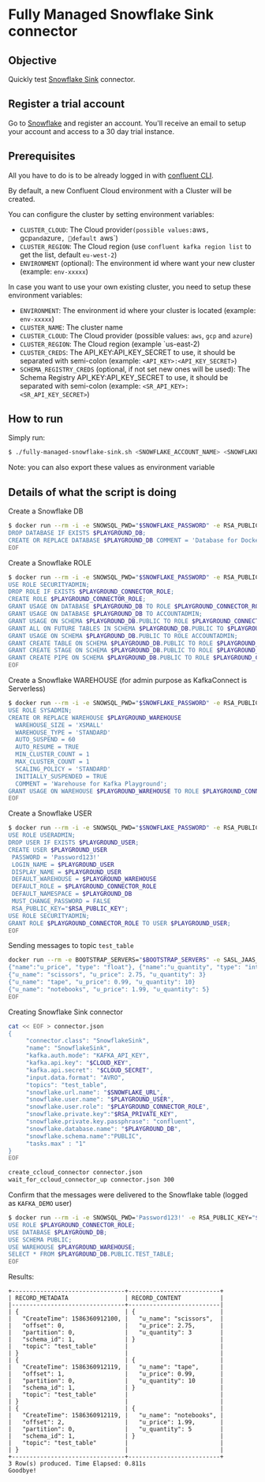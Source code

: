 # Fully Managed  Snowflake Sink connector

## Objective

Quickly test [Snowflake Sink](https://docs.confluent.io/cloud/current/connectors/cc-snowflake-sink.html#) connector.

## Register a trial account

Go to [Snowflake](https://www.snowflake.com) and register an account. You'll receive an email to setup your account and access to a 30 day trial instance.

## Prerequisites

All you have to do is to be already logged in with [confluent CLI](https://docs.confluent.io/confluent-cli/current/overview.html#confluent-cli-overview).

By default, a new Confluent Cloud environment with a Cluster will be created.

You can configure the cluster by setting environment variables:

* `CLUSTER_CLOUD`: The Cloud provider` (possible values: `aws`, `gcp` and `azure`, default `aws`)
* `CLUSTER_REGION`: The Cloud region (use `confluent kafka region list` to get the list, default `eu-west-2`)
* `ENVIRONMENT` (optional): The environment id where want your new cluster (example: `env-xxxxx`) 

In case you want to use your own existing cluster, you need to setup these environment variables:

* `ENVIRONMENT`: The environment id where your cluster is located (example: `env-xxxxx`) 
* `CLUSTER_NAME`: The cluster name
* `CLUSTER_CLOUD`: The Cloud provider (possible values: `aws`, `gcp` and `azure`)
* `CLUSTER_REGION`: The Cloud region (example `us-east-2)
* `CLUSTER_CREDS`: The API_KEY:API_KEY_SECRET to use, it should be separated with semi-colon (example: `<API_KEY>:<API_KEY_SECRET>`)
* `SCHEMA_REGISTRY_CREDS` (optional, if not set new ones will be used): The Schema Registry API_KEY:API_KEY_SECRET to use, it should be separated with semi-colon (example: `<SR_API_KEY>:<SR_API_KEY_SECRET>`)

## How to run

Simply run:

```bash
$ ./fully-managed-snowflake-sink.sh <SNOWFLAKE_ACCOUNT_NAME> <SNOWFLAKE_USERNAME> <SNOWFLAKE_PASSWORD>
```

Note: you can also export these values as environment variable

## Details of what the script is doing

Create a Snowflake DB

```bash
$ docker run --rm -i -e SNOWSQL_PWD="$SNOWFLAKE_PASSWORD" -e RSA_PUBLIC_KEY="$RSA_PUBLIC_KEY" snowsql:latest --username $SNOWFLAKE_USERNAME -a $SNOWFLAKE_ACCOUNT_NAME << EOF
DROP DATABASE IF EXISTS $PLAYGROUND_DB;
CREATE OR REPLACE DATABASE $PLAYGROUND_DB COMMENT = 'Database for Docker Playground';
EOF
```

Create a Snowflake ROLE

```bash
$ docker run --rm -i -e SNOWSQL_PWD="$SNOWFLAKE_PASSWORD" -e RSA_PUBLIC_KEY="$RSA_PUBLIC_KEY" snowsql:latest --username $SNOWFLAKE_USERNAME -a $SNOWFLAKE_ACCOUNT_NAME << EOF
USE ROLE SECURITYADMIN;
DROP ROLE IF EXISTS $PLAYGROUND_CONNECTOR_ROLE;
CREATE ROLE $PLAYGROUND_CONNECTOR_ROLE;
GRANT USAGE ON DATABASE $PLAYGROUND_DB TO ROLE $PLAYGROUND_CONNECTOR_ROLE;
GRANT USAGE ON DATABASE $PLAYGROUND_DB TO ACCOUNTADMIN;
GRANT USAGE ON SCHEMA $PLAYGROUND_DB.PUBLIC TO ROLE $PLAYGROUND_CONNECTOR_ROLE;
GRANT ALL ON FUTURE TABLES IN SCHEMA $PLAYGROUND_DB.PUBLIC TO $PLAYGROUND_CONNECTOR_ROLE;
GRANT USAGE ON SCHEMA $PLAYGROUND_DB.PUBLIC TO ROLE ACCOUNTADMIN;
GRANT CREATE TABLE ON SCHEMA $PLAYGROUND_DB.PUBLIC TO ROLE $PLAYGROUND_CONNECTOR_ROLE;
GRANT CREATE STAGE ON SCHEMA $PLAYGROUND_DB.PUBLIC TO ROLE $PLAYGROUND_CONNECTOR_ROLE;
GRANT CREATE PIPE ON SCHEMA $PLAYGROUND_DB.PUBLIC TO ROLE $PLAYGROUND_CONNECTOR_ROLE;
EOF
```

Create a Snowflake WAREHOUSE (for admin purpose as KafkaConnect is Serverless)

```bash
$ docker run --rm -i -e SNOWSQL_PWD="$SNOWFLAKE_PASSWORD" -e RSA_PUBLIC_KEY="$RSA_PUBLIC_KEY" snowsql:latest --username $SNOWFLAKE_USERNAME -a $SNOWFLAKE_ACCOUNT_NAME << EOF
USE ROLE SYSADMIN;
CREATE OR REPLACE WAREHOUSE $PLAYGROUND_WAREHOUSE
  WAREHOUSE_SIZE = 'XSMALL'
  WAREHOUSE_TYPE = 'STANDARD'
  AUTO_SUSPEND = 60
  AUTO_RESUME = TRUE
  MIN_CLUSTER_COUNT = 1
  MAX_CLUSTER_COUNT = 1
  SCALING_POLICY = 'STANDARD'
  INITIALLY_SUSPENDED = TRUE
  COMMENT = 'Warehouse for Kafka Playground';
GRANT USAGE ON WAREHOUSE $PLAYGROUND_WAREHOUSE TO ROLE $PLAYGROUND_CONNECTOR_ROLE;
EOF
```

Create a Snowflake USER

```bash
$ docker run --rm -i -e SNOWSQL_PWD="$SNOWFLAKE_PASSWORD" -e RSA_PUBLIC_KEY="$RSA_PUBLIC_KEY" snowsql:latest --username $SNOWFLAKE_USERNAME -a $SNOWFLAKE_ACCOUNT_NAME << EOF
USE ROLE USERADMIN;
DROP USER IF EXISTS $PLAYGROUND_USER;
CREATE USER $PLAYGROUND_USER
 PASSWORD = 'Password123!'
 LOGIN_NAME = $PLAYGROUND_USER
 DISPLAY_NAME = $PLAYGROUND_USER
 DEFAULT_WAREHOUSE = $PLAYGROUND_WAREHOUSE
 DEFAULT_ROLE = $PLAYGROUND_CONNECTOR_ROLE
 DEFAULT_NAMESPACE = $PLAYGROUND_DB
 MUST_CHANGE_PASSWORD = FALSE
 RSA_PUBLIC_KEY="$RSA_PUBLIC_KEY";
USE ROLE SECURITYADMIN;
GRANT ROLE $PLAYGROUND_CONNECTOR_ROLE TO USER $PLAYGROUND_USER;
EOF
```

Sending messages to topic `test_table`

```bash
docker run --rm -e BOOTSTRAP_SERVERS="$BOOTSTRAP_SERVERS" -e SASL_JAAS_CONFIG="$SASL_JAAS_CONFIG" -e SCHEMA_REGISTRY_BASIC_AUTH_USER_INFO="$SCHEMA_REGISTRY_BASIC_AUTH_USER_INFO" -e SCHEMA_REGISTRY_URL="$SCHEMA_REGISTRY_URL" vdesabou/kafka-docker-playground-connect:${CONNECT_TAG}  kafka-avro-console-producer --broker-list $BOOTSTRAP_SERVERS --producer-property ssl.endpoint.identification.algorithm=https --producer-property sasl.mechanism=PLAIN --producer-property security.protocol=SASL_SSL --producer-property sasl.jaas.config="$SASL_JAAS_CONFIG" --property basic.auth.credentials.source=USER_INFO --property schema.registry.basic.auth.user.info="$SCHEMA_REGISTRY_BASIC_AUTH_USER_INFO" --property schema.registry.url=$SCHEMA_REGISTRY_URL --topic test_table --property value.schema='{"type":"record","name":"myrecord","fields":[{"name":"u_name","type":"string"},
{"name":"u_price", "type": "float"}, {"name":"u_quantity", "type": "int"}]}' << EOF
{"u_name": "scissors", "u_price": 2.75, "u_quantity": 3}
{"u_name": "tape", "u_price": 0.99, "u_quantity": 10}
{"u_name": "notebooks", "u_price": 1.99, "u_quantity": 5}
EOF

```

Creating Snowflake Sink connector

```bash
cat << EOF > connector.json
{
     "connector.class": "SnowflakeSink",
     "name": "SnowflakeSink",
     "kafka.auth.mode": "KAFKA_API_KEY",
     "kafka.api.key": "$CLOUD_KEY",
     "kafka.api.secret": "$CLOUD_SECRET",
     "input.data.format": "AVRO",
     "topics": "test_table",
     "snowflake.url.name": "$SNOWFLAKE_URL",
     "snowflake.user.name": "$PLAYGROUND_USER",
     "snowflake.user.role": "$PLAYGROUND_CONNECTOR_ROLE",
     "snowflake.private.key":"$RSA_PRIVATE_KEY",
     "snowflake.private.key.passphrase": "confluent",
     "snowflake.database.name": "$PLAYGROUND_DB",
     "snowflake.schema.name":"PUBLIC",
     "tasks.max" : "1"
}
EOF

create_ccloud_connector connector.json
wait_for_ccloud_connector_up connector.json 300
```

Confirm that the messages were delivered to the Snowflake table (logged as `KAFKA_DEMO` user)

```bash
$ docker run --rm -i -e SNOWSQL_PWD='Password123!' -e RSA_PUBLIC_KEY="$RSA_PUBLIC_KEY" kurron/snowsql --username $PLAYGROUND_USER -a $SNOWFLAKE_ACCOUNT_NAME << EOF
USE ROLE $PLAYGROUND_CONNECTOR_ROLE;
USE DATABASE $PLAYGROUND_DB;
USE SCHEMA PUBLIC;
USE WAREHOUSE $PLAYGROUND_WAREHOUSE;
SELECT * FROM $PLAYGROUND_DB.PUBLIC.TEST_TABLE;
EOF
```

Results:

```
+--------------------------------+--------------------------+
| RECORD_METADATA                | RECORD_CONTENT           |
|--------------------------------+--------------------------|
| {                              | {                        |
|   "CreateTime": 1586360912100, |   "u_name": "scissors",  |
|   "offset": 0,                 |   "u_price": 2.75,       |
|   "partition": 0,              |   "u_quantity": 3        |
|   "schema_id": 1,              | }                        |
|   "topic": "test_table"        |                          |
| }                              |                          |
| {                              | {                        |
|   "CreateTime": 1586360912119, |   "u_name": "tape",      |
|   "offset": 1,                 |   "u_price": 0.99,       |
|   "partition": 0,              |   "u_quantity": 10       |
|   "schema_id": 1,              | }                        |
|   "topic": "test_table"        |                          |
| }                              |                          |
| {                              | {                        |
|   "CreateTime": 1586360912119, |   "u_name": "notebooks", |
|   "offset": 2,                 |   "u_price": 1.99,       |
|   "partition": 0,              |   "u_quantity": 5        |
|   "schema_id": 1,              | }                        |
|   "topic": "test_table"        |                          |
| }                              |                          |
+--------------------------------+--------------------------+
3 Row(s) produced. Time Elapsed: 0.811s
Goodbye!
```
